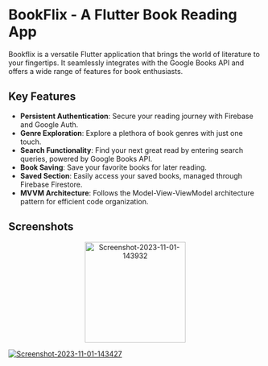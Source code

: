 # BookFlix - A Flutter Book Reading App

Bookflix is a versatile Flutter application that brings the world of literature to your fingertips. It seamlessly integrates with the Google Books API and offers a wide range of features for book enthusiasts.


## Key Features

- **Persistent Authentication**: Secure your reading journey with Firebase and Google Auth.
- **Genre Exploration**: Explore a plethora of book genres with just one touch.
- **Search Functionality**: Find your next great read by entering search queries, powered by Google Books API.
- **Book Saving**: Save your favorite books for later reading.
- **Saved Section**: Easily access your saved books, managed through Firebase Firestore.
- **MVVM Architecture**: Follows the Model-View-ViewModel architecture pattern for efficient code organization.

## Screenshots

<p align="center">
   <img src="https://pasteboard.co/bcj0zhvJd5GC.png" alt="Screenshot-2023-11-01-143932" border="0" height="200">

  <a href="https://ibb.co/xmGLxNH"><img src="https://i.ibb.co/xmGLxNH/Screenshot-2023-11-01-143427.png" alt="Screenshot-2023-11-01-143427" border="0"></a>
</p>
